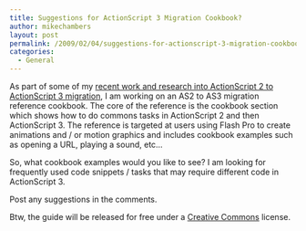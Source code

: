 ```yaml
---
title: Suggestions for ActionScript 3 Migration Cookbook?
author: mikechambers
layout: post
permalink: /2009/02/04/suggestions-for-actionscript-3-migration-cookbook/
categories:
  - General
---
```



As part of some of my [recent work and research into ActionScript 2 to ActionScript 3 migration][1], I am working on an AS2 to AS3 migration reference cookbook. The core of the reference is the cookbook section which shows how to do commons tasks in ActionScript 2 and then ActionScript 3. The reference is targeted at users using Flash Pro to create animations and / or motion graphics and includes cookbook examples such as opening a URL, playing a sound, etc&#8230;

So, what cookbook examples would you like to see? I am looking for frequently used code snippets / tasks that may require different code in ActionScript 3.

Post any suggestions in the comments.

Btw, the guide will be released for free under a [Creative Commons][2] license.

 [1]: http://www.mikechambers.com/blog/2009/01/05/how-can-adobe-make-learning-actionscript-3-easier/
 [2]: http://creativecommons.org/